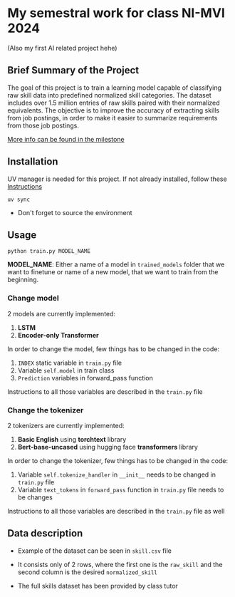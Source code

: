 # My semestral work for class NI-MVI 2024
(Also my first AI related project hehe)


## Brief Summary of the Project
The goal of this project is to train a learning model capable of classifying raw skill data into predefined normalized skill categories. The dataset includes over 1.5 million entries of raw skills paired with their normalized equivalents. The objective is to improve the accuracy of extracting skills from job postings, in order to make it easier to summarize requirements from those job postings.

[More info can be found in the milestone](milestone.md)

## Installation

UV manager is needed for this project. If not already installed, follow these [Instructions](https://github.com/astral-sh/uv)

```shell
uv sync
```

- Don't forget to source the environment

## Usage

```shell
python train.py MODEL_NAME
```

**MODEL_NAME**: Either a name of a model in `trained_models` folder that we want to finetune or name of a new model, that we want to train from the beginning.

### Change model

2 models are currently implemented:
1. **LSTM**
2. **Encoder-only Transformer**

In order to change the model, few things has to be changed in the code:
1. `INDEX` static variable in `train.py` file
2. Variable `self.model` in train class
3. `Prediction` variables in forward_pass function

Instructions to all those variables are described in the `train.py` file

### Change the tokenizer

2 tokenizers are currently implemented:
1. **Basic English** using **torchtext** library
2. **Bert-base-uncased** using hugging face **transformers** library 

In order to change the tokenizer, few things has to be changed in the code:
1. Variable `self.tokenize_handler` in `__init__` needs to be changed in `train.py` file
2. Variable `text_tokens` in `forward_pass` function in `train.py` file needs to be changes

Instructions to all those variables are described in the `train.py` file as well

## Data description

- Example of the dataset can be seen in `skill.csv` file
- It consists only of 2 rows, where the first one is the `raw_skill` and the second column is the desired `normalized_skill`

- The full skills dataset has been provided by class tutor
